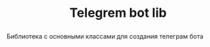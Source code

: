 # **<p align="center">Telegrem bot lib</p>**

Библиотека с основными классами для создания телеграм бота